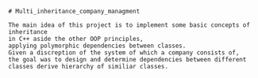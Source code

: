     # Multi_inheritance_company_managment
    
    The main idea of this project is to implement some basic concepts of inheritance
    in C++ aside the other OOP principles, 
    applying polymorphic dependencies between classes.
    Given a discreption of the system of which a company consists of, 
    the goal was to design and determine dependencies between different classes derive hierarchy of similiar classes.
    
    
